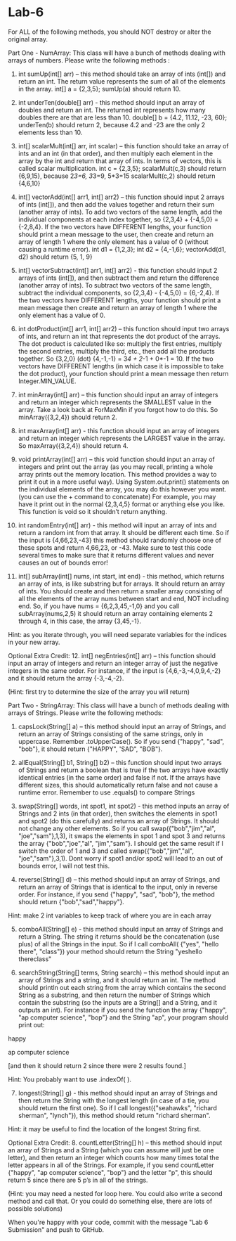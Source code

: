 # Lab-6

For ALL of the following methods, you should NOT destroy or alter the original array.

Part One - NumArray: This class will have a bunch of methods dealing with arrays of numbers. Please write the following methods :

1. int sumUp(int[] arr) – this method should take an array of ints (int[]) and return an int. The return value represents the sum of all of the elements in the array. 
int[] a = {2,3,5};
sumUp(a) should return 10.

2. int underTen(double[] arr) - this method should input an array of doubles and return an int. The returned int represents how many doubles there are that are less than 10. 
double[] b = {4.2, 11.12, -23, 60};
underTen(b) should return 2, because 4.2 and -23 are the only 2 elements less than 10.

3. int[] scalarMult(int[] arr, int scalar) – this function should take an array of ints and an int (in that order), and then multiply each element in the array by the int and return that array of ints. In terms of vectors, this is called scalar multiplication.
int c = {2,3,5};
scalarMult(c,3) should return {6,9,15}, because 2*3=6, 3*3=9, 5*3=15
scalarMult(c,2) should return {4,6,10}

4. int[] vectorAdd(int[] arr1, int[] arr2) – this function should input 2 arrays of ints (int[]), and then add the values  together and return their sum (another array of ints). To add two vectors of the same length, add the individual components at each index together, so {2,3,4} + {-4,5,0} = {-2,8,4}. If the two vectors have DIFFERENT lengths, your function should print a mean message to the user, then create and return an array of length 1 where the only element has a value of 0 (without causing a runtime error).
int d1 = {1,2,3};
int d2 = {4,-1,6};
vectorAdd(d1, d2) should return {5, 1, 9}
 
5. int[] vectorSubtract(int[] arr1, int[] arr2) - this function should input 2 arrays of ints (int[]), and then subtract them and return the difference (another array of ints). To subtract two vectors of the same length, subtract the individual components, so {2,3,4} - {-4,5,0} = {6,-2,4}. If the two vectors have DIFFERENT lengths, your function should print a mean message then create and return an array of length 1 where the only element has a value of 0.

 
6. int dotProduct(int[] arr1, int[] arr2) – this function should input two arrays of ints, and return an int that represents the dot product of the arrays. The dot product is calculated like so: multiply the first entries, multiply the second entries, multiply the third, etc., then add all the products together. So {3,2,0} (dot) {4,-1,-1} = 3*4 + 2*-1 + 0*-1 = 10. If the two vectors have DIFFERENT lengths (in which case it is impossible to take the dot product), your function should print a mean message then return Integer.MIN_VALUE.


7. int minArray(int[] arr) – this function should input an array of integers and return an integer which represents the SMALLEST value in the array. Take a look back at ForMaxMin if you forgot how to do this. So minArray({3,2,4}) should return 2.


8. int maxArray(int[] arr) - this function should input an array of integers and return an integer which represents the LARGEST value in the array. So maxArray({3,2,4}) should return 4.


9. void printArray(int[] arr) – this void function should input an array of integers and print out the array (as you may recall, printing a whole array prints out the memory location. This method provides a way to print it out in a more useful way). Using System.out.print() statements on the individual elements of the array, you may do this however you want.  (you can use the + command to concatenate) For example, you may have it print out in the normal {2,3,4,5} format or anything else you like. This function is void so it shouldn’t return anything.


10. int randomEntry(int[] arr) - this method will input an array of ints and return a random int from that array. It should be different each time. So if the input is {4,66,23,-43} this method should randomly choose one of these spots and return 4,66,23, or -43. Make sure to test this code several times to make sure that it returns different values and never causes an out of bounds error!


11. int[] subArray(int[] nums, int start, int end) - this method, which returns an array of ints, is like substring but for arrays. It should return an array of ints. You should create and then return a smaller array consisting of all the elements of the array nums between start and end, NOT including end. So, if you have nums = {6,2,3,45,-1,0} and you call subArray(nums,2,5) it should return an array containing elements 2 through 4, in this case, the array {3,45,-1}. 

Hint: as you iterate through, you will need separate variables for the indices in your new array.

Optional Extra Credit:
12. int[] negEntries(int[] arr) – this function should input an array of integers and return an integer array of just the negative integers in the same order. For instance, if the input is {4,6,-3,-4,0,9,4,-2} and it should return the array {-3,-4,-2}.

 (Hint: first try to determine the size of the array you will return)



Part Two - StringArray: This class will have a bunch of methods dealing with arrays of Strings. Please write the following methods:

1. capsLock(String[] a) – this method should input an array of Strings, and return an array of Strings consisting of the same strings, only in uppercase. Remember .toUpperCase(). So if you send {"happy", "sad", "bob"}, it should return {"HAPPY", 'SAD", "BOB"}.


2. allEqual(String[] b1, String[] b2) – this function should input two arrays of Strings and return a boolean that is true if the two arrays have exactly identical entries (in the same order) and false if not. If the arrays have different sizes, this should automatically return false and not cause a runtime error. Remember to use .equals() to compare Strings


3. swap(String[] words, int spot1, int spot2) - this method inputs an array of Strings and 2 ints (in that order), then switches the elements in spot1 and spot2 (do this carefully) and returns an array of Strings. It should not change any other elements. So if you call swap({"bob","jim","al", "joe","sam"},1,3), it swaps the elements in spot 1 and spot 3 and returns the array {"bob","joe","al", "jim","sam"}. I should get the same result if I switch the order of 1 and 3 and called swap({"bob","jim","al", "joe","sam"},3,1). Dont worry if spot1 and/or spot2 will lead to an out of bounds error, I will not test this.


4. reverse(String[] d) – this method should input an array of Strings, and return an array of Strings that is identical to the input, only in reverse order. For instance, if you send {"happy", "sad", "bob"}, the method should return {"bob","sad","happy"}.

Hint: make 2 int variables to keep track of where you are in each array


5. comboAll(String[] e) - this method should input an array of Strings and return a String. The string it returns should be the concatenation (use plus) of all the Strings in the input. So if I call comboAll( {"yes", "hello there", "class"}) your method should return the String "yeshello thereclass"


6. searchString(String[] terms, String search) – this method should input an array of Strings and a string, and it should return an int. The method should println out each string from the array which contains the second String as a substring, and then return the number of Strings which contain the substring (so the inputs are a String[] and a String, and it outputs an int). For instance if you send the function the array {"happy", "ap computer science", "bop"} and the String "ap", your program should print out:

happy

ap computer science

[and then it should return 2 since there were 2 results found.]

Hint: You probably want to use .indexOf( ).


7. longest(String[] g) - this method should input an array of Strings and then return the String with the longest length (in case of a tie, you should return the first one). So if I call longest({"seahawks", "richard sherman", "lynch"}), this method should return "richard sherman".

Hint: it may be useful to find the location of the longest String first. 


Optional Extra Credit:
8. countLetter(String[] h) – this method should input an array of Strings and a String (which you can assume will just be one letter), and then return an integer which counts how many times total the letter appears in all of the Strings. For example, if you send countLetter {"happy", "ap computer science", "bop"} and the letter "p", this should return 5 since there are 5 p’s in all of the strings.

(Hint: you may need a nested for loop here. You could also write a second method and call that. Or you could do something else, there are lots of possible solutions)


When you're happy with your code, commit with the message "Lab 6 Submission" and push to GitHub.